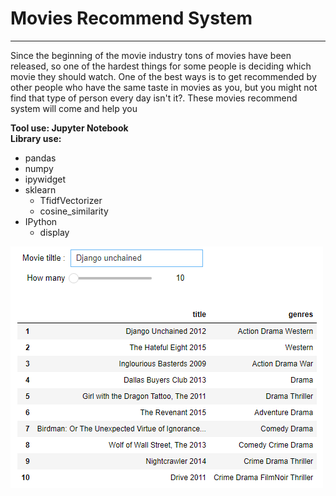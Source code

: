 # Movies Recommend System
---

Since the beginning of the movie industry tons of movies have been released, so one of the hardest things for some people is deciding which movie they should watch. One of the best ways is to get recommended by other people who have the same taste in movies as you, but you might not find that type of person every day isn't it?. These movies recommend system will come and help you 

**Tool use: Jupyter Notebook**  
**Library use:**  
  - pandas
  - numpy
  - ipywidget
  - sklearn
    - TfidfVectorizer
    - cosine_similarity
  - IPython
    - display
   
![preview](https://github.com/NaeveBoontham/project/blob/main/Movies_recommend_system/recommend_preview.png)
